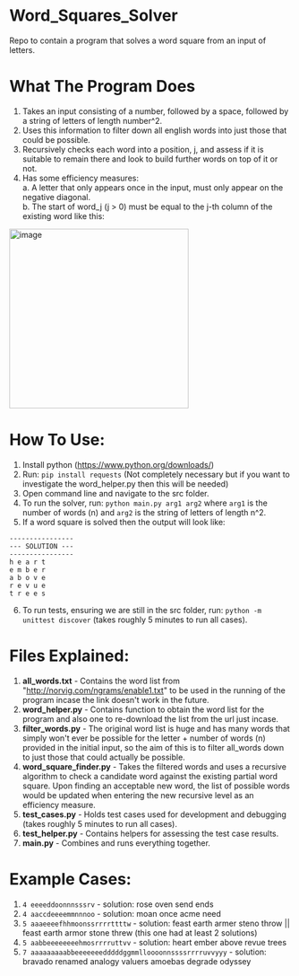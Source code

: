 # Word_Squares_Solver
Repo to contain a program that solves a word square from an input of letters.

# What The Program Does
1. Takes an input consisting of a number, followed by a space, followed by a string of letters of length number^2.
2. Uses this information to filter down all english words into just those that could be possible.
3. Recursively checks each word into a position, j, and assess if it is suitable to remain there and look to build further words on top of it or not.
4. Has some efficiency measures:  
  a. A letter that only appears once in the input, must only appear on the negative diagonal.  
  b. The start of word_j (j > 0) must be equal to the j-th column of the existing word like this:  
  <img width="320" alt="image" src="https://github.com/KingJonik/Word_Squares_Solver/assets/98259607/c624709d-3356-4980-9ed5-8f8bf0413606"> 

# How To Use:
1. Install python (https://www.python.org/downloads/)
2. Run: `pip install requests` (Not completely necessary but if you want to investigate the word_helper.py then this will be needed)
3. Open command line and navigate to the src folder.
4. To run the solver, run: `python main.py arg1 arg2` where `arg1` is the number of words (n) and `arg2` is the string of letters of length n^2.
5. If a word square is solved then the output will look like:  
```
----------------  
--- SOLUTION --- 
----------------  
h e a r t  
e m b e r  
a b o v e  
r e v u e  
t r e e s
```  
6. To run tests, ensuring we are still in the src folder, run: `python -m unittest discover` (takes roughly 5 minutes to run all cases).

# Files Explained:
1. **all_words.txt** - Contains the word list from "http://norvig.com/ngrams/enable1.txt" to be used in the running of the program incase the link doesn't work in the future.
2. **word_helper.py** - Contains function to obtain the word list for the program and also one to re-download the list from the url just incase.
3. **filter_words.py** - The original word list is huge and has many words that simply won't ever be possible for the letter + number of words (n) provided in the initial input, so the aim of this is to filter all_words down to just those that could actually be possible.
4. **word_square_finder.py** - Takes the filtered words and uses a recursive algorithm to check a candidate word against the existing partial word square.
Upon finding an acceptable new word, the list of possible words would be updated when entering the new recursive level as an efficiency measure.
4. **test_cases.py** - Holds test cases used for development and debugging (takes roughly 5 minutes to run all cases).
5. **test_helper.py** - Contains helpers for assessing the test case results.
6. **main.py** - Combines and runs everything together.

# Example Cases:
1. `4 eeeeddoonnnsssrv` - solution: rose oven send ends
3. `4 aaccdeeeemmnnnoo` - solution: moan once acme need
4. `5 aaaeeeefhhmoonssrrrrttttw` - solution: feast earth armer steno throw || feast earth armor stone threw (this one had at least 2 solutions)
5. `5 aabbeeeeeeeehmosrrrruttvv` - solution: heart ember above revue trees
6. `7 aaaaaaaaabbeeeeeeedddddggmmlloooonnssssrrrruvvyyy` - solution: bravado renamed analogy valuers amoebas degrade odyssey

  
